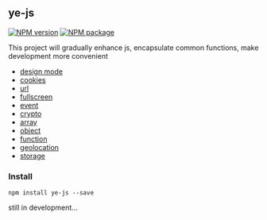 ## ye-js

[![NPM version](https://img.shields.io/npm/v/ye-js.svg)](https://www.npmjs.com/package/ye-js)
[![NPM package](https://img.shields.io/npm/dy/ye-js.svg)](https://www.npmjs.com/package/ye-js)

This project will gradually enhance js, encapsulate common functions, make development more convenient

+ [design mode](./docs/designMode.md)
+ [cookies](./docs/cookies.md)
+ [url](./docs/url.md)
+ [fullscreen](./docs/fullscreen.md)
+ [event](./docs/event.md)
+ [crypto](./docs/crypto.md)
+ [array](./docs/a.md)
+ [object](./docs/o.md)
+ [function](./docs/f.md)
+ [geolocation](./docs/geolocation.md)
+ [storage](./docs/storage.md)

### Install
```
npm install ye-js --save
```

still in development...
